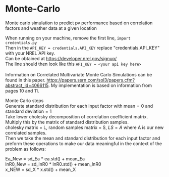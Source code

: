 # Monte-Carlo
Monte carlo simulation to predict pv performance based on correlation factors and weather data at a given location <br />

When running on your machine, remove the first line, 
```import credentials.py``` <br />
Then in the ```API_KEY = credentials.API_KEY``` replace "credentials.API_KEY" with your NREL API key. <br />
Can be obtained at https://developer.nrel.gov/signup/ <br /> 
The line should then look like this ```API_KEY = <your api key here>```<br />
<br />
Information on Correlated Multivariate Monte Carlo Simulations can be found in this paper. https://papers.ssrn.com/sol3/papers.cfm?abstract_id=4066115. 
My implementation is based on information from pages 10 and 11.

Monte Carlo steps <br />
Generate standard distribution for each input factor with mean$=0$ and standard deviation$=1$ <br />
Take lower cholesky decomposition of correlation coefficient matrix. Multiply this by the matrix of standard distribution samples. <br />
cholesky matrix = L, random samples matrix = S,     $LS = A$ where A is our new correlated samples. <br />
Then we take the mean and standard distribution for each input factor and preform these operations to make our data meaningful in the context of the problem as follows: <br/>

Ea_New = sd_Ea * ea.std() + mean_Ea <br />
lnR0_New = sd_lnR0 * lnR0.std() + mean_lnR0 <br />
x_NEW = sd_X * x.std() + mean_X <br />
